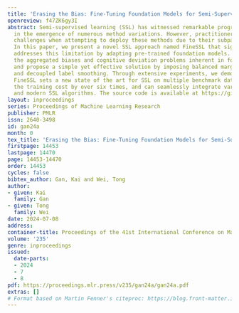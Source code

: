 ```yaml
---
title: 'Erasing the Bias: Fine-Tuning Foundation Models for Semi-Supervised Learning'
openreview: f47ZK6gy3I
abstract: Semi-supervised learning (SSL) has witnessed remarkable progress, resulting
  in the emergence of numerous method variations. However, practitioners often encounter
  challenges when attempting to deploy these methods due to their subpar performance.
  In this paper, we present a novel SSL approach named FineSSL that significantly
  addresses this limitation by adapting pre-trained foundation models. We identify
  the aggregated biases and cognitive deviation problems inherent in foundation models,
  and propose a simple yet effective solution by imposing balanced margin softmax
  and decoupled label smoothing. Through extensive experiments, we demonstrate that
  FineSSL sets a new state of the art for SSL on multiple benchmark datasets, reduces
  the training cost by over six times, and can seamlessly integrate various fine-tuning
  and modern SSL algorithms. The source code is available at https://github.com/Gank0078/FineSSL.
layout: inproceedings
series: Proceedings of Machine Learning Research
publisher: PMLR
issn: 2640-3498
id: gan24a
month: 0
tex_title: 'Erasing the Bias: Fine-Tuning Foundation Models for Semi-Supervised Learning'
firstpage: 14453
lastpage: 14470
page: 14453-14470
order: 14453
cycles: false
bibtex_author: Gan, Kai and Wei, Tong
author:
- given: Kai
  family: Gan
- given: Tong
  family: Wei
date: 2024-07-08
address:
container-title: Proceedings of the 41st International Conference on Machine Learning
volume: '235'
genre: inproceedings
issued:
  date-parts:
  - 2024
  - 7
  - 8
pdf: https://proceedings.mlr.press/v235/gan24a/gan24a.pdf
extras: []
# Format based on Martin Fenner's citeproc: https://blog.front-matter.io/posts/citeproc-yaml-for-bibliographies/
---
```

